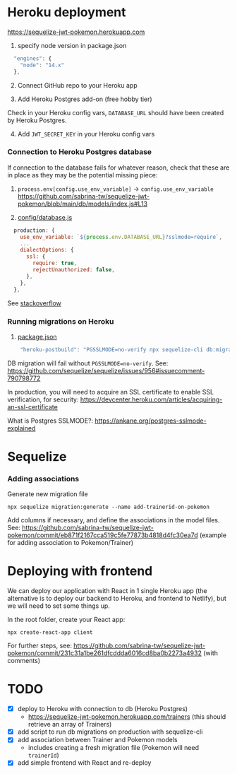# Heroku deployment

https://sequelize-jwt-pokemon.herokuapp.com

1. specify node version in package.json

```js
  "engines": {
    "node": "14.x"
  },
```

2. Connect GitHub repo to your Heroku app

3. Add Heroku Postgres add-on (free hobby tier)

Check in your Heroku config vars, `DATABASE_URL` should have been created by Heroku Postgres.

4. Add `JWT_SECRET_KEY` in your Heroku config vars

### Connection to Heroku Postgres database

If connection to the database fails for whatever reason, check that these are in place as they may be the potential missing piece:

1. `process.env[config.use_env_variable]` -> `config.use_env_variable`
   https://github.com/sabrina-tw/sequelize-jwt-pokemon/blob/main/db/models/index.js#L13

2. [config/database.js](https://github.com/sabrina-tw/sequelize-jwt-pokemon/blob/main/config/database.js#L24-L29)

```js
  production: {
    use_env_variable: `${process.env.DATABASE_URL}?sslmode=require`,
    ...
    dialectOptions: {
      ssl: {
        require: true,
        rejectUnauthorized: false,
      },
    },
  },
```

See [stackoverflow](https://stackoverflow.com/questions/61350186/how-to-solve-the-database-connection-error-sequelizeconnectionerror)

### Running migrations on Heroku

1. [package.json](https://github.com/sabrina-tw/sequelize-jwt-pokemon/blob/main/package.json#L27)

```js
    "heroku-postbuild": "PGSSLMODE=no-verify npx sequelize-cli db:migrate --url $DATABASE_URL --env production"
```

DB migration will fail without `PGSSLMODE=no-verify`. See: https://github.com/sequelize/sequelize/issues/956#issuecomment-790798772

In production, you will need to acquire an SSL certificate to enable SSL verification, for security: https://devcenter.heroku.com/articles/acquiring-an-ssl-certificate

What is Postgres SSLMODE?: https://ankane.org/postgres-sslmode-explained

# Sequelize

### Adding associations

Generate new migration file

```
npx sequelize migration:generate --name add-trainerid-on-pokemon
```

Add columns if necessary, and define the associations in the model files. See: https://github.com/sabrina-tw/sequelize-jwt-pokemon/commit/eb871f2167cca519c5fe77873b4818d4fc30ea7d (example for adding association to Pokemon/Trainer)

# Deploying with frontend

We can deploy our application with React in 1 single Heroku app (the alternative is to deploy our backend to Heroku, and frontend to Netlify), but we will need to set some things up.

In the root folder, create your React app:

```
npx create-react-app client
```

For further steps, see: https://github.com/sabrina-tw/sequelize-jwt-pokemon/commit/231c31a1be261dfcddda6016cd8ba0b2273a4932 (with comments)

# TODO

- [x] deploy to Heroku with connection to db (Heroku Postgres)
  - https://sequelize-jwt-pokemon.herokuapp.com/trainers (this should retrieve an array of Trainers)
- [x] add script to run db migrations on production with sequelize-cli
- [x] add association between Trainer and Pokemon models
  - includes creating a fresh migration file (Pokemon will need `trainerId`)
- [x] add simple frontend with React and re-deploy
